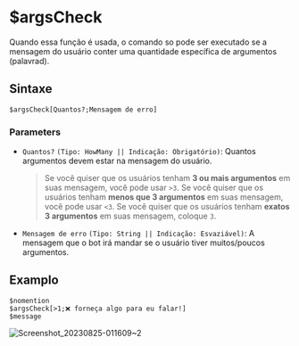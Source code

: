 # $argsCheck
Quando essa função é usada, o comando so pode ser executado se a mensagem do usuário conter uma quantidade específica de argumentos (palavrad).

## Sintaxe
```
$argsCheck[Quantos?;Mensagem de erro]
```

### Parameters
- `Quantos?` `(Tipo: HowMany || Indicação: Obrigatório)`: Quantos argumentos devem estar na mensagem do usuário.
   > Se você quiser que os usuários tenham **3 ou mais argumentos** em suas mensagem, você pode usar `>3`. Se você quiser que os usuários tenham **menos que 3 argumentos** em suas mensagem, você pode usar `<3`. Se você quiser que os usuários tenham **exatos 3 argumentos** em suas mensagem, coloque `3`. 
- `Mensagem de erro` `(Tipo: String || Indicação: Esvaziável)`: A mensagem que o bot irá mandar se o usuário tiver muitos/poucos argumentos.

## Examplo
```
$nomention
$argsCheck[>1;❌ forneça algo para eu falar!]
$message
```
![Screenshot_20230825-011609~2](https://github.com/Kemi-Rawr/bdfd-wiki/assets/111205130/fe6ce8db-2848-4b5d-8f87-b408cfa94b1e)

